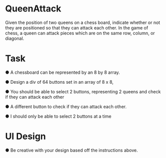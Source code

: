 # QueenAttack
 
Given the position of two queens on a chess board, indicate whether or not they are positioned so that they can attack each other. In the game of chess, a queen can attack pieces which are on the same row, column, or diagonal. 


# Task 

● A chessboard can be represented by an 8 by 8 array. 

● Design a div of 64 buttons set in an array of 8 x 8,

● You should be able to select 2 buttons, representing 2 queens and check if they can attack each other

● A different button to check if they can attack each other.

● I should only be able to select 2 buttons at a time 


 
# UI Design 

● Be creative with your design based off the instructions above. 
 
 

